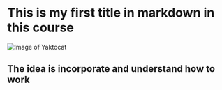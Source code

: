 # This is my first title in markdown in this course
![Image of Yaktocat](https://octodex.github.com/images/yaktocat.png)
## The idea is incorporate and understand how to work
